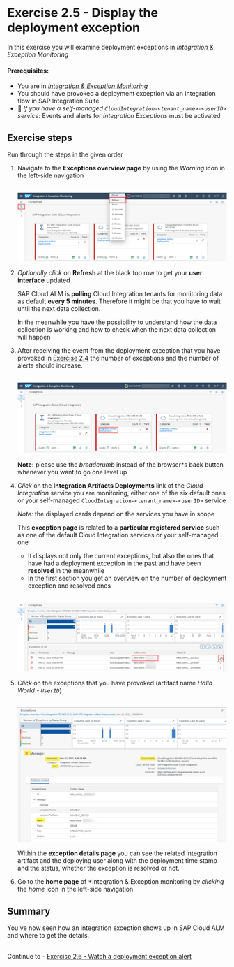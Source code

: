 # Exercise 2.5 - Display the deployment exception

In this exercise you will examine deployment exceptions in *Integration & Exception Monitoring*

#### Prerequisites:

- You are in [*Integration & Exception Monitoring*](https://teched22-cloudalm-003.eu10.alm.cloud.sap/shell/run?sap-ui-app-id=com.sap.crun.imapp.ui#/Home)
- You should have provoked a deployment exception via an integration flow in SAP Integration Suite
- :construction_worker: *If you have a self-managed `CloudIntegration-<tenant_name>-<userID>` service*:  Events and alerts for *Integration Exceptions* must be activated


## Exercise steps

Run through the steps in the given order

1. Navigate to the **Exceptions overview page** by using the *Warning* icon in the left-side navigation

	<br>![](/exercises/ex2/images/IMExceptRefresh.png)
	
2. *Optionally* *click* on **Refresh** at the black top row to get your **user interface** updated

	SAP Cloud ALM is **polling** Cloud Integration tenants for monitoring data as default **every 5 minutes**. Therefore it might be that you have to wait until the next data collection. 

	In the meanwhile you have the possibility to understand how the data collection is working and how to check when the next data collection will happen
	
3. After receiving the event from the deployment exception that you have provoked in [Exercise 2.4](./ex24/readme.md) the number of exceptions and the number of alerts should increase. 

	<br>![](/exercises/ex2/images/IMExceptionsLink.png)
    
    **Note:** please use the *breadcrumb* instead of the browser*s back button whenever you want to go one level up
	
4. *Click* on the **Integration Artifacts Deployments** link of the *Cloud Integration* service you are monitoring, either one of the six default ones or your self-managed  `CloudIntegration-<tenant_name>-<userID>` service

    *Note:* the displayed cards depend on the services you have in scope

    This **exception page** is related to a **particular registered service** such as one of the default Cloud Integration services or your self-managed one
	
	- It displays not only the current exceptions, but also the ones that have had a deployment exception in the past and have been **resolved** in the meanwhile
	- In the first section you get an overview on the number of deployment exception and resolved ones

    <br>![](/exercises/ex2/images/IMExceptPageNavigateToDetails.png)

6. *Click* on the exceptions that you have provoked (artifact name *Hallo World - `UserID`*)

    <br>![](/exercises/ex2/images/IMExceptDetailsHalloUser.png)
	
	Within the **exception details page** you can see the related integration artifact and the deploying user along with the deployment time stamp and the status, whether the exception is resolved or not.
	
7. Go to the **home page** of *Integration & Exception monitoring by *clicking* the *home* icon in the left-side navigation

## Summary

You've now seen how an integration exception shows up in SAP Cloud ALM and where to get the details.

<br>Continue to - [Exercise 2.6 - Watch a deployment exception alert](/exercises/ex2/ex26/)




















